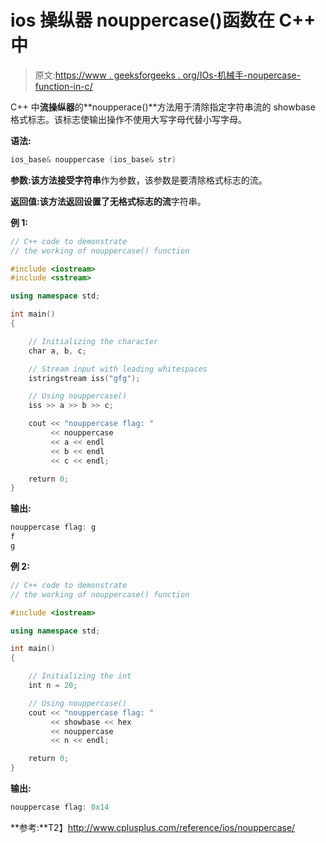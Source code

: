 # ios 操纵器 nouppercase()函数在 C++ 中

> 原文:[https://www . geeksforgeeks . org/IOs-机械手-noupercase-function-in-c/](https://www.geeksforgeeks.org/ios-manipulators-nouppercase-function-in-c/)

C++ 中**流操纵器**的**noupperace()**方法用于清除指定字符串流的 showbase 格式标志。该标志使输出操作不使用大写字母代替小写字母。

**语法:**

```cpp
ios_base& nouppercase (ios_base& str)

```

**参数:**该方法接受**字符串**作为参数，该参数是要清除格式标志的流。

**返回值:**该方法返回设置了无格式标志的**流**字符串。

**例 1:**

```cpp
// C++ code to demonstrate
// the working of nouppercase() function

#include <iostream>
#include <sstream>

using namespace std;

int main()
{

    // Initializing the character
    char a, b, c;

    // Stream input with leading whitespaces
    istringstream iss("gfg");

    // Using nouppercase()
    iss >> a >> b >> c;

    cout << "nouppercase flag: "
         << nouppercase
         << a << endl
         << b << endl
         << c << endl;

    return 0;
}
```

**输出:**

```cpp
nouppercase flag: g
f
g

```

**例 2:**

```cpp
// C++ code to demonstrate
// the working of nouppercase() function

#include <iostream>

using namespace std;

int main()
{

    // Initializing the int
    int n = 20;

    // Using nouppercase()
    cout << "nouppercase flag: "
         << showbase << hex
         << nouppercase
         << n << endl;

    return 0;
}
```

**输出:**

```cpp
nouppercase flag: 0x14

```

**参考:**T2】http://www.cplusplus.com/reference/ios/nouppercase/